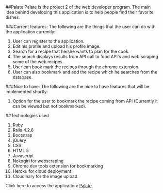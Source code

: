 ##Palate
Palate is the project 2 of the web developer program. The main idea behind developing this application is to help people find their favorite dishes.

###Current features:
The following are the things that the user can do with the application currently:
1. User can register to the application.
2. Edit his profile and upload his profile image.
3. Search for a recipe that he/she wants to plan for the cook.
4. The search displays results from API call to food API's and web scraping some of the web recipes.
5. User can book mark the recipes through the chrome extension.
6. User can also bookmark and add the recipe which he searches from the database.

###Nice to have:
The following are the nice to have features that will be implemented shortly:
1. Option for the user to bookmark the recipe coming from API (Currently it can be viewed but not bookmarked).

##Technologies used
1. Ruby
2. Rails 4.2.6
3. Bootstrap
4. jQuery
5. CSS
6. HTML 5
7. Javascript
8. Nokogiri for webscraping
9. Chrome dev tools extension for bookmarking
9. Heroku for cloud deployment
10. Cloudinary for the image upload.


Click here to access the application: [Palate](
https://wdi15project2.herokuapp.com/)
